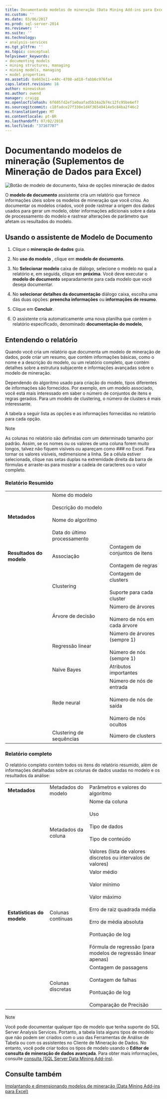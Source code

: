 ```yaml
---
title: Documentando modelos de mineração (Data Mining Add-ins para Excel) | Microsoft Docs
ms.custom: ''
ms.date: 03/06/2017
ms.prod: sql-server-2014
ms.reviewer: ''
ms.suite: ''
ms.technology:
- analysis-services
ms.tgt_pltfrm: ''
ms.topic: conceptual
helpviewer_keywords:
- documenting models
- mining structures, managing
- mining models, managing
- model properties
ms.assetid: 0a663e11-e40c-4708-ad18-fabb6c976fa4
caps.latest.revision: 18
author: minewiskan
ms.author: owend
manager: craigg
ms.openlocfilehash: 6f605fd2ef1e0aafad5b34a2b74c12fc95be6ef7
ms.sourcegitcommit: c18fadce27f330e1d4f36549414e5c84ba2f46c2
ms.translationtype: MT
ms.contentlocale: pt-BR
ms.lasthandoff: 07/02/2018
ms.locfileid: "37167707"
---
```

# <a name="documenting-mining-models-data-mining-add-ins-for-excel"></a>Documentando modelos de mineração (Suplementos de Mineração de Dados para Excel)
  ![Botão de modelo de documento, faixa de opções mineração de dados](media/dmc-docmodel.gif "botão de modelo de documento, faixa de opções mineração de dados")  
  
 O **modelo de documento** assistente cria um relatório que fornece informações úteis sobre os modelos de mineração que você criou. Ao documentar os modelos criados, você pode rastrear a origem dos dados usados para gerar um modelo, obter informações adicionais sobre a data de processamento do modelo e rastrear alterações de parâmetro que afetam os resultados do modelo.  
  
## <a name="using-the-document-model-wizard"></a>Usando o assistente de Modelo de Documento  
  
1.  Clique o **mineração de dados** guia.  
  
2.  No **uso do modelo** , clique em **modelo de documento**.  
  
3.  No **Selecionar modelo** caixa de diálogo, selecione o modelo no qual a relatório e, em seguida, clique em **próxima**. Você deve executar o **modelo de documento** separadamente para cada modelo que você deseja documentar.  
  
4.  No **selecionar detalhes da documentação** diálogo caixa, escolha uma das duas opções: **preencha informações** ou **informações de resumo**.  
  
5.  Clique em **Concluir**.  
  
6.  O assistente cria automaticamente uma nova planilha que contém o relatório especificado, denominado **documentação do modelo**,  
  
## <a name="understanding-the-report"></a>Entendendo o relatório  
 Quando você cria um relatório que documenta um modelo de mineração de dados, pode criar um resumo, que contém informações básicas, como o nome e a descrição do modelo, ou um relatório completo, que contém detalhes sobre a estrutura subjacente e informações avançadas sobre o modelo de mineração.  
  
 Dependendo do algoritmo usado para criação do modelo, tipos diferentes de informações são fornecidos. Por exemplo, em um modelo associado, você está mais interessado em saber o número de conjuntos de itens e regras gerados. Para um modelo de clustering, o número de clusters é mais interessante.  
  
 A tabela a seguir lista as opções e as informações fornecidas no relatório para cada opção.  
  
> [!NOTE]  
>  As colunas no relatório são definidas com um determinado tamanho por padrão. Assim, se os nomes ou os valores de uma coluna forem muito longos, talvez não fiquem visíveis ou apareçam como ### no Excel. Para tornar os valores visíveis, redimensione a linha. Se a célula estiver selecionada, clique nas setas duplas na extremidade direita da barra de fórmulas e arraste-as para mostrar a cadeia de caracteres ou o valor completo.  
  
### <a name="summary-report"></a>Relatório Resumido  
  
||||  
|-|-|-|  
|**Metadados**|Nome do modelo<br /><br /> Descrição do modelo<br /><br /> Nome do algoritmo<br /><br /> Data do último processamento||  
|**Resultados do modelo**|Associação|Contagem de conjuntos de itens<br /><br /> Contagem de regras|  
||Clustering|Contagem de clusters<br /><br /> Suporte para cada cluster|  
||Árvore de decisão|Número de árvores<br /><br /> Número de nós em cada árvore|  
||Regressão linear|Número de árvores (sempre 1)<br /><br /> Número de nós (sempre 1)|  
||Naïve Bayes|Atributos importantes|  
||Rede neural|Número de nós de entrada<br /><br /> Número de nós de saída<br /><br /> Número de nós ocultos|  
||Clustering de sequências|Número de clusters|  
  
### <a name="complete-report"></a>Relatório completo  
 O relatório completo contém todos os itens do relatório resumido, além de informações detalhadas sobre as colunas de dados usadas no modelo e os resultados da análise:  
  
||||  
|-|-|-|  
|**Metadados**|Metadados do modelo|Parâmetros e valores do algoritmo|  
||Metadados da coluna|Nome da coluna<br /><br /> Uso<br /><br /> Tipo de dados<br /><br /> Tipo de conteúdo<br /><br /> Valores (lista de valores discretos ou intervalos de valores)|  
|**Estatísticas do modelo**|Colunas contínuas|Valor médio<br /><br /> Valor mínimo<br /><br /> Valor máximo<br /><br /> Erro de raiz quadrada média<br /><br /> Erro de média absoluta<br /><br /> Pontuação de log<br /><br /> Fórmula de regressão (para modelos de regressão linear apenas)|  
||Colunas discretas|Contagem de passagens<br /><br /> Contagem de falhas<br /><br /> Pontuação de log<br /><br /> Comparação de Precisão|  
  
> [!NOTE]  
>  Você pode documentar qualquer tipo de modelo que tenha suporte do SQL Server Analysis Services. Portanto, a tabela lista alguns tipos de modelo que não podem ser criados com o uso das Ferramentas de Análise de Tabela ou com os assistentes no Cliente de Mineração de Dados. No entanto, você pode criar todos os tipos de modelo usando o **Editor de consulta de mineração de dados avançada**. Para obter mais informações, consulte [consulta &#40;SQL Server Data Mining Add-ins&#41;](query-sql-server-data-mining-add-ins.md).  
  
## <a name="see-also"></a>Consulte também  
 [Implantando e dimensionando modelos de mineração &#40;Data Mining Add-ins para Excel&#41;](deploying-and-scaling-mining-models-data-mining-add-ins-for-excel.md)  
  
  
